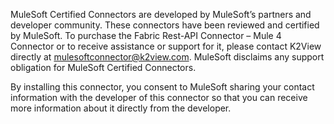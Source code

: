 MuleSoft Certified Connectors are developed by MuleSoft’s partners and developer community. These connectors have been reviewed and certified by MuleSoft. 
To purchase the Fabric Rest-API Connector – Mule 4 Connector or to receive assistance or support for it, please contact K2View directly at mulesoftconnector@k2view.com.
MuleSoft disclaims any support obligation for MuleSoft Certified Connectors.

By installing this connector, you consent to MuleSoft sharing your contact information with the developer of this connector so that you can receive more information about it directly from the developer.
